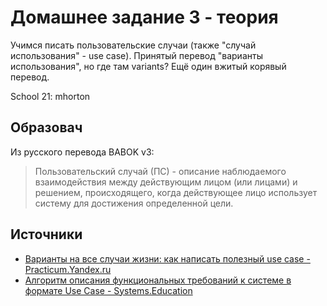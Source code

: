 # Домашнее задание 3 - теория

Учимся писать пользовательские случаи (также "случай использования" - use case). Принятый перевод "варианты использования", но где там variants? Ещё один вжитый корявый перевод.

School 21: mhorton

## Образовач

Из русского перевода BABOK v3:

> Пользовательский случай (ПС) - описание наблюдаемого взаимодействия между действующим лицом (или лицами) и
решением, происходящего, когда действующее лицо использует систему для достижения определенной цели.

## Источники

- [Варианты на все случаи жизни: как написать полезный use case - Practicum.Yandex.ru](https://practicum.yandex.ru/blog/chto-takoe-use-case-kak-ih-napisat/)
- [Алгоритм описания функциональных требований к системе в формате Use Case - Systems.Education](https://systems.education/functional_requirements_in_usecases)
